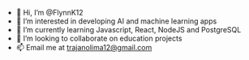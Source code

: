 - 👋 Hi, I’m @FlynnK12
- 👀 I’m interested in developing AI and machine learning apps 
- 🌱 I’m currently learning Javascript, React, NodeJS and PostgreSQL
- 💞️ I’m looking to collaborate on education projects
- 📫 Email me at trajanolima12@gmail.com

<!---
FlynnK12/FlynnK12 is a ✨ special ✨ repository because its `README.md` (this file) appears on your GitHub profile.
You can click the Preview link to take a look at your changes.
--->
